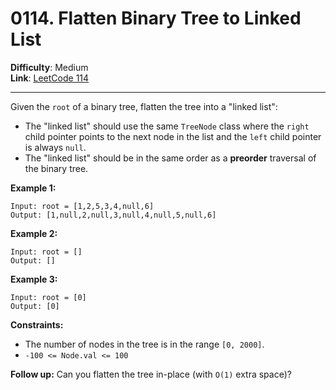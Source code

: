 # 0114. Flatten Binary Tree to Linked List

**Difficulty**: Medium  
**Link**: [LeetCode 114](https://leetcode.com/problems/flatten-binary-tree-to-linked-list/)

---

Given the `root` of a binary tree, flatten the tree into a "linked list":

* The "linked list" should use the same `TreeNode` class where the `right` child pointer points to the next node in the list and the `left` child pointer is always `null`.
* The "linked list" should be in the same order as a **preorder** traversal of the binary tree.

**Example 1:**

    Input: root = [1,2,5,3,4,null,6]
    Output: [1,null,2,null,3,null,4,null,5,null,6]

**Example 2:**

    Input: root = []
    Output: []

**Example 3:**

    Input: root = [0]
    Output: [0]

**Constraints:**

* The number of nodes in the tree is in the range `[0, 2000]`.
* `-100 <= Node.val <= 100`

**Follow up:** Can you flatten the tree in-place (with `O(1)` extra space)?
